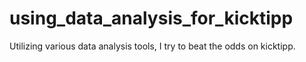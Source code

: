 # using_data_analysis_for_kicktipp
Utilizing various data analysis tools, I try to beat the odds on kicktipp.
